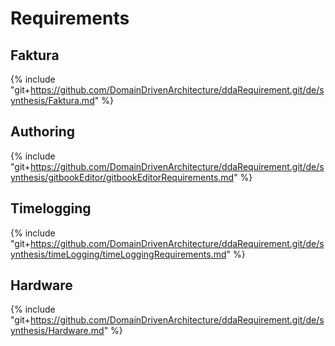 # Requirements

## Faktura
{% include "git+https://github.com/DomainDrivenArchitecture/ddaRequirement.git/de/synthesis/Faktura.md" %}

## Authoring
{% include "git+https://github.com/DomainDrivenArchitecture/ddaRequirement.git/de/synthesis/gitbookEditor/gitbookEditorRequirements.md" %}

## Timelogging
{% include "git+https://github.com/DomainDrivenArchitecture/ddaRequirement.git/de/synthesis/timeLogging/timeLoggingRequirements.md" %}

## Hardware
{% include "git+https://github.com/DomainDrivenArchitecture/ddaRequirement.git/de/synthesis/Hardware.md" %}
